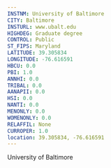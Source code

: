 ```yaml
---
INSTNM: University of Baltimore
CITY: Baltimore
INSTURL: www.ubalt.edu
HIGHDEG: Graduate degree
CONTROL: Public
ST_FIPS: Maryland
LATITUDE: 39.305834
LONGITUDE: -76.616591
HBCU: 0.0
PBI: 1.0
ANNHI: 0.0
TRIBAL: 0.0
AANAPII: 0.0
HSI: 0.0
NANTI: 0.0
MENONLY: 0.0
WOMENONLY: 0.0
RELAFFIL: None
CURROPER: 1.0
location: 39.305834, -76.616591
---
```

University of Baltimore